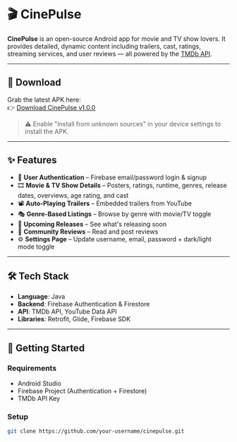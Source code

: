 # 🎬 CinePulse

**CinePulse** is an open-source Android app for movie and TV show lovers. It provides detailed, dynamic content including trailers, cast, ratings, streaming services, and user reviews — all powered by the [TMDb API](https://www.themoviedb.org/).

---

## 📲 Download

Grab the latest APK here:  
👉 [Download CinePulse v1.0.0](https://github.com/AssassinMaeve/CinePulse/releases/tag/v1.0.0)

> ⚠️ Enable "Install from unknown sources" in your device settings to install the APK.

---

## ✨ Features

- 🔐 **User Authentication** – Firebase email/password login & signup  
- 🎞️ **Movie & TV Show Details** – Posters, ratings, runtime, genres, release dates, overviews, age rating, and cast  
- 📽️ **Auto-Playing Trailers** – Embedded trailers from YouTube  
- 🎭 **Genre-Based Listings** – Browse by genre with movie/TV toggle  
- 📅 **Upcoming Releases** – See what's releasing soon  
- 💬 **Community Reviews** – Read and post reviews  
- ⚙️ **Settings Page** – Update username, email, password + dark/light mode toggle  

---

## 🛠️ Tech Stack

- **Language**: Java  
- **Backend**: Firebase Authentication & Firestore  
- **API**: TMDb API, YouTube Data API  
- **Libraries**: Retrofit, Glide, Firebase SDK  

---

## 🚀 Getting Started

### Requirements
- Android Studio
- Firebase Project (Authentication + Firestore)
- TMDb API Key

### Setup

```bash
git clone https://github.com/your-username/cinepulse.git
